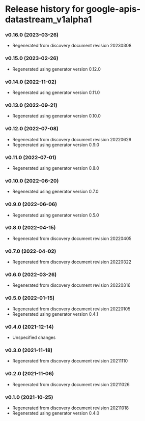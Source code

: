 # Release history for google-apis-datastream_v1alpha1

### v0.16.0 (2023-03-26)

* Regenerated from discovery document revision 20230308

### v0.15.0 (2023-02-26)

* Regenerated using generator version 0.12.0

### v0.14.0 (2022-11-02)

* Regenerated using generator version 0.11.0

### v0.13.0 (2022-09-21)

* Regenerated using generator version 0.10.0

### v0.12.0 (2022-07-08)

* Regenerated from discovery document revision 20220629
* Regenerated using generator version 0.9.0

### v0.11.0 (2022-07-01)

* Regenerated using generator version 0.8.0

### v0.10.0 (2022-06-20)

* Regenerated using generator version 0.7.0

### v0.9.0 (2022-06-06)

* Regenerated using generator version 0.5.0

### v0.8.0 (2022-04-15)

* Regenerated from discovery document revision 20220405

### v0.7.0 (2022-04-02)

* Regenerated from discovery document revision 20220322

### v0.6.0 (2022-03-26)

* Regenerated from discovery document revision 20220316

### v0.5.0 (2022-01-15)

* Regenerated from discovery document revision 20220105
* Regenerated using generator version 0.4.1

### v0.4.0 (2021-12-14)

* Unspecified changes

### v0.3.0 (2021-11-18)

* Regenerated from discovery document revision 20211110

### v0.2.0 (2021-11-06)

* Regenerated from discovery document revision 20211026

### v0.1.0 (2021-10-25)

* Regenerated from discovery document revision 20211018
* Regenerated using generator version 0.4.0

